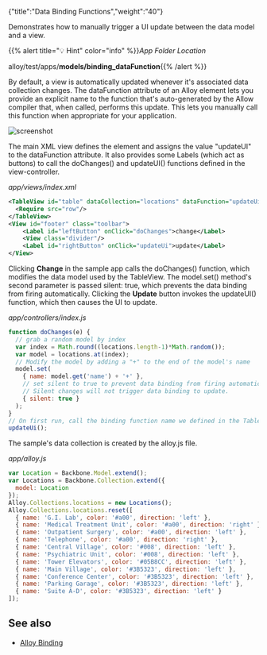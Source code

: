 {"title":"Data Binding Functions","weight":"40"}

Demonstrates how to manually trigger a UI update between the data model and a view.

{{% alert title="💡 Hint" color="info" %}}*App Folder Location*

alloy/test/apps/**models/binding\_dataFunction**{{% /alert %}}

By default, a view is automatically updated whenever it's associated data collection changes. The dataFunction attribute of an Alloy element lets you provide an explicit name to the function that's auto-generated by the Allow compiler that, when called, performs this update. This lets you manually call this function when appropriate for your application.

![screenshot](/Images/appc/download/attachments/41846626/screenshot.png)

The main XML view defines the <TableView/> element and assigns the value "updateUI" to the dataFunction attribute. It also provides some Labels (which act as buttons) to call the doChanges() and updateUI() functions defined in the view-controller.

*app/views/index.xml*

```xml
<TableView id="table" dataCollection="locations" dataFunction="updateUi" dataTransform="transformData">
  <Require src="row"/>
</TableView>
<View id="footer" class="toolbar">
    <Label id="leftButton" onClick="doChanges">change</Label>
    <View class="divider"/>
    <Label id="rightButton" onClick="updateUi">update</Label>
</View>
```

Clicking **Change** in the sample app calls the doChanges() function, which modifies the data model used by the TableView. The model.set() method's second parameter is passed silent: true, which prevents the data binding from firing automatically. Clicking the **Update** button invokes the updateUI() function, which then causes the UI to update.

*app/controllers/index.js*

```javascript
function doChanges(e) {
  // grab a random model by index
  var index = Math.round((locations.length-1)*Math.random());
  var model = locations.at(index);
  // Modify the model by adding a "+" to the end of the model's name
  model.set(
    { name: model.get('name') + '+' },
    // set silent to true to prevent data binding from firing automatically.
    // Silent changes will not trigger data binding to update.
    { silent: true }
  );
}
// On first run, call the binding function name we defined in the TableView's dataFunction attribute
updateUi();
```

The sample's data collection is created by the alloy.js file.

*app/alloy.js*

```javascript
var Location = Backbone.Model.extend();
var Locations = Backbone.Collection.extend({
  model: Location
});
Alloy.Collections.locations = new Locations();
Alloy.Collections.locations.reset([
  { name: 'G.I. Lab', color: '#a00', direction: 'left' },
  { name: 'Medical Treatment Unit', color: '#a00', direction: 'right' },
  { name: 'Outpatient Surgery', color: '#a00', direction: 'left' },
  { name: 'Telephone', color: '#a00', direction: 'right' },
  { name: 'Central Village', color: '#008', direction: 'left' },
  { name: 'Psychiatric Unit', color: '#008', direction: 'left' },
  { name: 'Tower Elevators', color: '#05B8CC', direction: 'left' },
  { name: 'Main Village', color: '#3B5323', direction: 'left' },
  { name: 'Conference Center', color: '#3B5323', direction: 'left' },
  { name: 'Parking Garage', color: '#3B5323', direction: 'left' },
  { name: 'Suite A-D', color: '#3B5323', direction: 'left' }
]);
```

## See also

* [Alloy Binding](/docs/appc/Alloy_Framework/Alloy_Guide/Alloy_Models/Alloy_Data_Binding/#alloy-binding)
